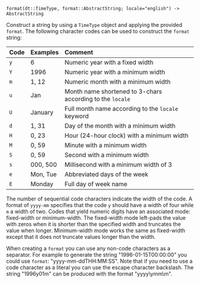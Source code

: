 ```
format(dt::TimeType, format::AbstractString; locale="english") -> AbstractString
```

Construct a string by using a `TimeType` object and applying the provided `format`. The following character codes can be used to construct the `format` string:

| Code | Examples | Comment                                                   |
|:---- |:-------- |:--------------------------------------------------------- |
| `y`  | 6        | Numeric year with a fixed width                           |
| `Y`  | 1996     | Numeric year with a minimum width                         |
| `m`  | 1, 12    | Numeric month with a minimum width                        |
| `u`  | Jan      | Month name shortened to 3-chars according to the `locale` |
| `U`  | January  | Full month name according to the `locale` keyword         |
| `d`  | 1, 31    | Day of the month with a minimum width                     |
| `H`  | 0, 23    | Hour (24-hour clock) with a minimum width                 |
| `M`  | 0, 59    | Minute with a minimum width                               |
| `S`  | 0, 59    | Second with a minimum width                               |
| `s`  | 000, 500 | Millisecond with a minimum width of 3                     |
| `e`  | Mon, Tue | Abbreviated days of the week                              |
| `E`  | Monday   | Full day of week name                                     |

The number of sequential code characters indicate the width of the code. A format of `yyyy-mm` specifies that the code `y` should have a width of four while `m` a width of two. Codes that yield numeric digits have an associated mode: fixed-width or minimum-width. The fixed-width mode left-pads the value with zeros when it is shorter than the specified width and truncates the value when longer. Minimum-width mode works the same as fixed-width except that it does not truncate values longer than the width.

When creating a `format` you can use any non-code characters as a separator. For example to generate the string "1996-01-15T00:00:00" you could use `format`: "yyyy-mm-ddTHH:MM:SS". Note that if you need to use a code character as a literal you can use the escape character backslash. The string "1996y01m" can be produced with the format "yyyy\ymm\m".
